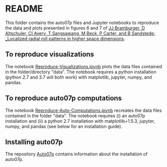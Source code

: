 # README

This folder contains the auto07p files and Jupyter notebooks to reproduce the data and plots presented in figures 6 and 7 of [JJ Bramburger, D Altschuler, CI Avery, T Sangsawang, M Beck, P Carter, and B Sandstede: _Localized radial roll patterns in higher space dimensions](http://www.dam.brown.edu/people/sandsted/publications.html).

## To reproduce visualizations

The notebook [Reproduce-Visualizations.ipynb](Reproduce-Visualizations.ipynb) plots the data files contained in the folder/directory "data". The notebook  requires a python installation (python 2.7 and 3.7 will both work) with matplotlib, jupyter, numpy, and pandas.

## To reproduce auto07p computations

The notebook [Reproduce-Auto-Computations.ipynb](Reproduce-Auto-Computations.ipynb) recreates the data files contained in the folder "data". The notebook requires (i) an auto07p installation and (ii) a python 2.7 installation with matplotlib=1.5.3, jupyter, numpy, and pandas (see below for an installation guide).

## Installing auto07p

The repository [Auto07p](https://github.com/sandstede-lab/Auto07p) contains information about the installation of auto07p.

